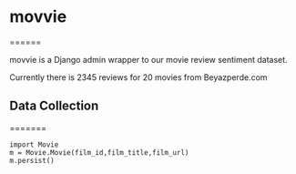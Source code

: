 # movvie
======

movvie is a Django admin wrapper to our movie review sentiment dataset.

Currently there is 2345 reviews for 20 movies from Beyazperde.com 

## Data Collection
=======

    import Movie
    m = Movie.Movie(film_id,film_title,film_url)
    m.persist()


